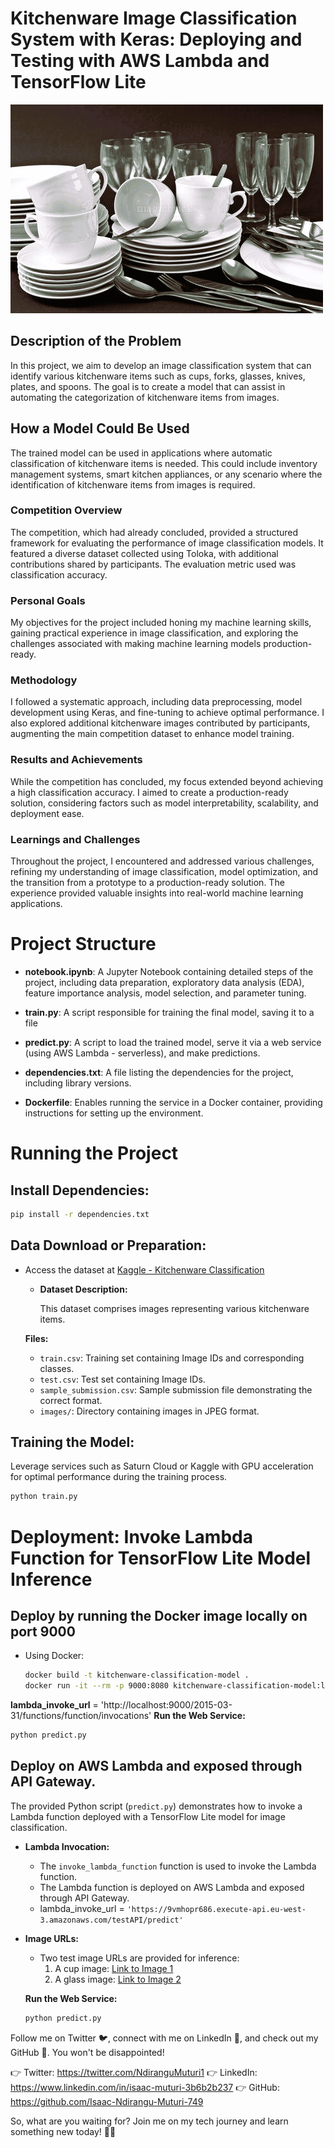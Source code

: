 # Kitchenware Image Classification System with Keras: Deploying and Testing with AWS Lambda and TensorFlow Lite

![Kitchenware Image](images/kitchenware_image.png)

## Description of the Problem

In this project, we aim to develop an image classification system that can identify various kitchenware items such as cups, forks, glasses, knives, plates, and spoons. The goal is to create a model that can assist in automating the categorization of kitchenware items from images.

## How a Model Could Be Used

The trained model can be used in applications where automatic classification of kitchenware items is needed. This could include inventory management systems, smart kitchen appliances, or any scenario where the identification of kitchenware items from images is required.

### Competition Overview

The competition, which had already concluded, provided a structured framework for evaluating the performance of image classification models. It featured a diverse dataset collected using Toloka, with additional contributions shared by participants. The evaluation metric used was classification accuracy.

### Personal Goals

My objectives for the project included honing my machine learning skills, gaining practical experience in image classification, and exploring the challenges associated with making machine learning models production-ready.

### Methodology

I followed a systematic approach, including data preprocessing, model development using Keras, and fine-tuning to achieve optimal performance. I also explored additional kitchenware images contributed by participants, augmenting the main competition dataset to enhance model training.

### Results and Achievements

While the competition has concluded, my focus extended beyond achieving a high classification accuracy. I aimed to create a production-ready solution, considering factors such as model interpretability, scalability, and deployment ease.

### Learnings and Challenges

Throughout the project, I encountered and addressed various challenges, refining my understanding of image classification, model optimization, and the transition from a prototype to a production-ready solution. The experience provided valuable insights into real-world machine learning applications.

# Project Structure

- **notebook.ipynb**: A Jupyter Notebook containing detailed steps of the project, including data preparation, exploratory data analysis (EDA), feature importance analysis, model selection, and parameter tuning.

- **train.py**: A script responsible for training the final model, saving it to a file

- **predict.py**: A script to load the trained model, serve it via a web service (using AWS Lambda - serverless), and make predictions.

- **dependencies.txt**: A file listing the dependencies for the project, including library versions.

- **Dockerfile**: Enables running the service in a Docker container, providing instructions for setting up the environment.


# Running the Project

## **Install Dependencies:**
```bash
pip install -r dependencies.txt
```

## **Data Download or Preparation:**

- Access the dataset at [Kaggle - Kitchenware Classification](https://www.kaggle.com/c/kitchenware-classification/data)
  - **Dataset Description:**

    This dataset comprises images representing various kitchenware items.

  **Files:**

  - `train.csv`: Training set containing Image IDs and corresponding classes.
  - `test.csv`: Test set containing Image IDs.
  - `sample_submission.csv`: Sample submission file demonstrating the correct format.
  - `images/`: Directory containing images in JPEG format.

## **Training the Model:**
Leverage services such as Saturn Cloud or Kaggle with GPU acceleration for optimal performance during the training process.
```bash
python train.py
```

# Deployment: Invoke Lambda Function for TensorFlow Lite Model Inference

## Deploy by running the Docker image locally on port 9000
   - Using Docker:
     ```bash
     docker build -t kitchenware-classification-model .
     docker run -it --rm -p 9000:8080 kitchenware-classification-model:latest
     ```
   **lambda_invoke_url** = 'http://localhost:9000/2015-03-31/functions/function/invocations'
   **Run the Web Service:**
   ```bash
   python predict.py
   ```

## Deploy on AWS Lambda and exposed through API Gateway.

The provided Python script (`predict.py`) demonstrates how to invoke a Lambda function deployed with a TensorFlow Lite model for image classification.

- **Lambda Invocation:**
  - The `invoke_lambda_function` function is used to invoke the Lambda function.
  - The Lambda function is deployed on AWS Lambda and exposed through API Gateway.
  - lambda_invoke_url = `'https://9vmhopr686.execute-api.eu-west-3.amazonaws.com/testAPI/predict'`

- **Image URLs:**
  - Two test image URLs are provided for inference:
    1. A cup image: [Link to Image 1](https://th.bing.com/th/id/OIP.LdDqEwKlL3wJ1zFPjzvFqwHaIW?rs=1&pid=ImgDetMain)
    2. A glass image: [Link to Image 2](https://th.bing.com/th/id/R.72f44a5975ee79e83703cfb10809f0be?rik=6ht3ChPx7G84yA&pid=ImgRaw&r=0)

   **Run the Web Service:**
   ```bash
   python predict.py
   ```

Follow me on Twitter 🐦, connect with me on LinkedIn 🔗, and check out my GitHub 🐙. You won't be disappointed!

👉 Twitter: https://twitter.com/NdiranguMuturi1
👉 LinkedIn: https://www.linkedin.com/in/isaac-muturi-3b6b2b237
👉 GitHub: https://github.com/Isaac-Ndirangu-Muturi-749

So, what are you waiting for? Join me on my tech journey and learn something new today! 🚀🌟